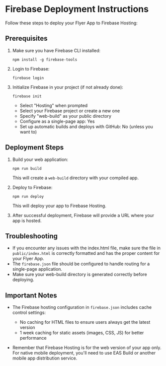 # Firebase Deployment Instructions

Follow these steps to deploy your Flyer App to Firebase Hosting:

## Prerequisites

1. Make sure you have Firebase CLI installed:
   ```
   npm install -g firebase-tools
   ```

2. Login to Firebase:
   ```
   firebase login
   ```

3. Initialize Firebase in your project (if not already done):
   ```
   firebase init
   ```
   - Select "Hosting" when prompted
   - Select your Firebase project or create a new one
   - Specify "web-build" as your public directory
   - Configure as a single-page app: Yes
   - Set up automatic builds and deploys with GitHub: No (unless you want to)

## Deployment Steps

1. Build your web application:
   ```
   npm run build
   ```
   This will create a `web-build` directory with your compiled app.

2. Deploy to Firebase:
   ```
   npm run deploy
   ```
   This will deploy your app to Firebase Hosting.

3. After successful deployment, Firebase will provide a URL where your app is hosted.

## Troubleshooting

- If you encounter any issues with the index.html file, make sure the file in `public/index.html` is correctly formatted and has the proper content for your Flyer App.
- The `firebase.json` file should be configured to handle routing for a single-page application.
- Make sure your web-build directory is generated correctly before deploying.

## Important Notes

- The Firebase hosting configuration in `firebase.json` includes cache control settings:
  - No caching for HTML files to ensure users always get the latest version
  - 1 week caching for static assets (images, CSS, JS) for better performance

- Remember that Firebase Hosting is for the web version of your app only. For native mobile deployment, you'll need to use EAS Build or another mobile app distribution service.